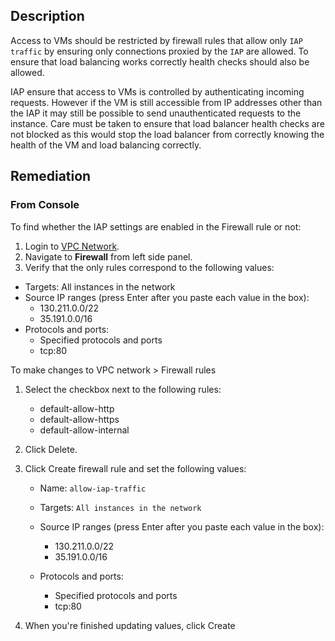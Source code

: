 ## Description

Access to VMs should be restricted by firewall rules that allow only `IAP traffic` by ensuring only connections proxied by the `IAP` are allowed. To ensure that load balancing works correctly health checks should also be allowed.

IAP ensure that access to VMs is controlled by authenticating incoming requests. However if the VM is still accessible from IP addresses other than the IAP it may still be possible to send unauthenticated requests to the instance. Care must be taken to ensure that load balancer health checks are not blocked as this would stop the load balancer from correctly knowing the health of the VM and load balancing correctly.

## Remediation

### From Console

To find whether the IAP settings are enabled in the Firewall rule or not:

1. Login to [VPC Network](https://console.cloud.google.com/networking/networks/).
2. Navigate to **Firewall** from left side panel.
3. Verify that the only rules correspond to the following values:
  - Targets: All instances in the network
  - Source IP ranges (press Enter after you paste each value in the box):
    - 130.211.0.0/22
    - 35.191.0.0/16
  - Protocols and ports:
    - Specified protocols and ports
    - tcp:80

To make changes to VPC network > Firewall rules

1. Select the checkbox next to the following rules:
    - default-allow-http
    - default-allow-https
    - default-allow-internal
2. Click Delete.
3. Click Create firewall rule and set the following values:

    - Name: `allow-iap-traffic`
    - Targets: `All instances in the network`
    - Source IP ranges (press Enter after you paste each value in the box):
      - 130.211.0.0/22
      - 35.191.0.0/16

    - Protocols and ports:
      - Specified protocols and ports
      - tcp:80

4. When you're finished updating values, click Create
